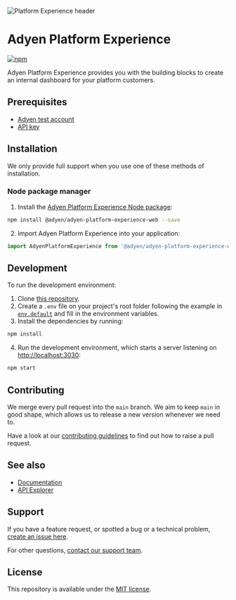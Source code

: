 ![Platform Experience header](https://github.com/Adyen/adyen-platform-experience-web/assets/7926613/18094965-9e01-450e-8dc9-ea84e6b22c2b)

# Adyen Platform Experience

[![npm](https://img.shields.io/npm/v/@adyen/adyen-platform-experience-web.svg)](http://npm.im/@adyen/adyen-platform-experience-web)

Adyen Platform Experience provides you with the building blocks to create an internal dashboard for your platform customers.

## Prerequisites

-   [Adyen test account](https://www.adyen.com/signup)
-   [API key](https://docs.adyen.com/development-resources/how-to-get-the-api-key)

## Installation

We only provide full support when you use one of these methods of installation.

### Node package manager

1. Install the [Adyen Platform Experience Node package](https://www.npmjs.com/package/@adyen/adyen-platform-experience-web):

```sh
npm install @adyen/adyen-platform-experience-web --save
```

2. Import Adyen Platform Experience into your application:

```js
import AdyenPlatformExperience from '@adyen/adyen-platform-experience-web';
```

## Development

To run the development environment:

1. Clone [this repository](https://github.com/Adyen/adyen-platform-experience-web).
2. Create a `.env` file on your project's root folder following the example in [`env.default`](envs/env.default) and fill in the environment variables.
3. Install the dependencies by running:

```sh
npm install
```

4. Run the development environment, which starts a server listening on [http://localhost:3030](http://localhost:3030):

```sh
npm start
```

## Contributing

We merge every pull request into the `main` branch. We aim to keep `main` in good shape, which allows us to release a new version whenever we need to.

Have a look at our [contributing guidelines](https://github.com/Adyen/.github/blob/main/CONTRIBUTING.md) to find out how to raise a pull request.

## See also

-   [Documentation](https://docs.adyen.com/)
-   [API Explorer](https://docs.adyen.com/api-explorer/)

## Support

If you have a feature request, or spotted a bug or a technical problem, [create an issue here](https://github.com/Adyen/adyen-platform-experience-web/issues/new/choose).

For other questions, [contact our support team](https://www.adyen.help/hc/en-us/requests/new).

## License

This repository is available under the [MIT license](LICENSE).
